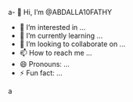 a- 👋 Hi, I’m @ABDALLA10FATHY
- 👀 I’m interested in ...
- 🌱 I’m currently learning ...
- 💞️ I’m looking to collaborate on ...
- 📫 How to reach me ...
- 😄 Pronouns: ...
- ⚡ Fun fact: ...

<!---
ABDALLA10FATHY/ABDALLA10FATHY is a ✨ special ✨ repository because its `README.md` (this file) appears on your GitHub profile.
You can click the Preview link to take a look at your changes.
--->
a